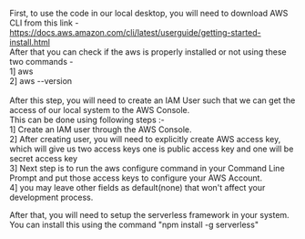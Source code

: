 First, to use the code in our local desktop, you will need to download AWS CLI from this link - https://docs.aws.amazon.com/cli/latest/userguide/getting-started-install.html
<br>
After that you can check if the aws is properly installed or not using these two commands - <br>
1] aws <br>
2] aws --version <br>
<br>
After this step, you will need to create an IAM User such that we can get the access of our local system to the AWS Console.<br>
This can be done using following steps :-<br>
1] Create an IAM user through the AWS Console.<br>
2] After creating user, you will need to explicitly create AWS access key, which will give us two access keys one is public access key and one will be secret access key<br>
3] Next step is to run the aws configure command in your Command Line Prompt and put those access keys to configure your AWS Account.<br>
4] you may leave other fields as default(none) that won't affect your development process.<br>

After that, you will need to setup the serverless framework in your system. You can install this using the command "npm install -g serverless" 




